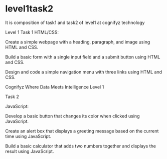 # level1task2
It is composition of task1 and task2 of level1 at cognifyz technology

Level 1
Task 1
HTML/CSS:

Create a simple webpage with a
heading, paragraph, and image using
HTML and CSS.

Build a basic form with a single input
field and a submit button using HTML
and CSS.

Design and code a simple navigation
menu with three links using HTML and
CSS.

Cognifyz
Where Data Meets Intelligence Level 1

Task 2

JavaScript:

Develop a basic button that changes
its color when clicked using
JavaScript.

Create an alert box that displays a
greeting message based on the current
time using JavaScript.

Build a basic calculator that adds two
numbers together and displays the
result using JavaScript.

